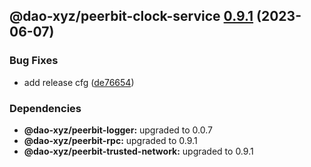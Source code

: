 ## @dao-xyz/peerbit-clock-service [0.9.1](https://github.com/dao-xyz/peerbit/compare/@dao-xyz/peerbit-clock-service@0.9.0...@dao-xyz/peerbit-clock-service@0.9.1) (2023-06-07)


### Bug Fixes

* add release cfg ([de76654](https://github.com/dao-xyz/peerbit/commit/de766548f8106804d319e8b51e9607f2a3f60726))





### Dependencies

* **@dao-xyz/peerbit-logger:** upgraded to 0.0.7
* **@dao-xyz/peerbit-rpc:** upgraded to 0.9.1
* **@dao-xyz/peerbit-trusted-network:** upgraded to 0.9.1
